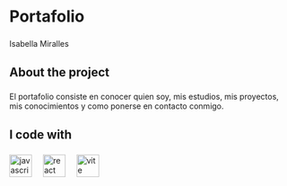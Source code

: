 <h1 align="left">Portafolio</h1>

###

<p align="left">Isabella Miralles</p>

###

<h2 align="left">About the project</h2>

###

<p align="left">El portafolio consiste en conocer quien soy, mis estudios, mis proyectos, mis conocimientos y como ponerse en contacto conmigo.</p>

###

<h2 align="left">I code with</h2>

###

<div align="left">
  <img src="https://cdn.jsdelivr.net/gh/devicons/devicon/icons/javascript/javascript-original.svg" height="40" alt="javascript logo"  />
  <img width="12" />
  <img src="https://cdn.jsdelivr.net/gh/devicons/devicon/icons/react/react-original.svg" height="40" alt="react logo"  />
  <img width="12" />
  <img src="https://skillicons.dev/icons?i=vite" height="40" alt="vite logo"  />
</div>

###
